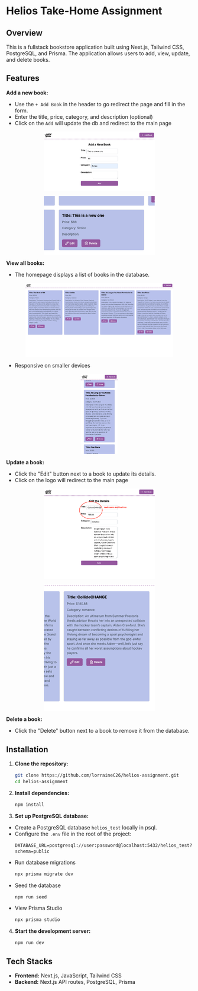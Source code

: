 # Helios Take-Home Assignment

## Overview

This is a fullstack bookstore application built using Next.js, Tailwind CSS, PostgreSQL, and Prisma. The application allows users to add, view, update, and delete books.

## Features

**Add a new book:**

- Use the `+ Add Book` in the header to go redirect the page and fill in the form.
- Enter the title, price, category, and description (optional)
- Click on the `Add` will update the db and redirect to the main page

<p align="center">
  <img src=https://github.com/lorraineC26/helios-assignment/blob/main/public/02add-new-book.png?raw=true alt="hero" width="300px" style="display: block; margin: 0 auto;">
</p>

<p align="center">
  <img src=https://github.com/lorraineC26/helios-assignment/blob/main/public/03new-books.png?raw=true alt="hero" width="300px" style="display: block; margin: 0 auto;">
</p>

**View all books:**

- The homepage displays a list of books in the database.

<p align="center">
  <img src=https://github.com/lorraineC26/helios-assignment/blob/main/public/00books.png?raw=true alt="hero" width="400px" style="display: block; margin: 0 auto;">
</p>

- Responsive on smaller devices
<p align="center">
  <img src=https://github.com/lorraineC26/helios-assignment/blob/main/public/04responsive.png?raw=true alt="hero" width="100px" style="display: block; margin: 0 auto;">
</p>

**Update a book:**

- Click the "Edit" button next to a book to update its details.
- Click on the logo will redirect to the main page
<p align="center">
  <img src=https://github.com/lorraineC26/helios-assignment/blob/main/public/01update-books.png?raw=true alt="hero" width="300px" style="display: block; margin: 0 auto;">
</p>
<p align="center">
  <img src=https://github.com/lorraineC26/helios-assignment/blob/main/public/05updated-books.png?raw=true alt="hero" width="300px" style="display: block; margin: 0 auto;">
</p>

**Delete a book:**

- Click the "Delete" button next to a book to remove it from the database.

## Installation

1. **Clone the repository:**
   ```bash
   git clone https://github.com/lorraineC26/helios-assignment.git
   cd helios-assignment
   ```
2. **Install dependencies:**
   ```bash
   npm install
   ```
3. **Set up PostgreSQL database:**

- Create a PostgreSQL database `helios_test` locally in psql.
- Configure the `.env` file in the root of the project:
  ```env
  DATABASE_URL=postgresql://user:password@localhost:5432/helios_test?schema=public
  ```
- Run database migrations
  ```bash
  npx prisma migrate dev
  ```
- Seed the database
  ```bash
  npm run seed
  ```
- View Prisma Studio
  ```bash
  npx prisma studio
  ```

4. **Start the development server:**
   ```bash
   npm run dev
   ```

## Tech Stacks

- **Frontend:** Next.js, JavaScript, Tailwind CSS
- **Backend:** Next.js API routes, PostgreSQL, Prisma
